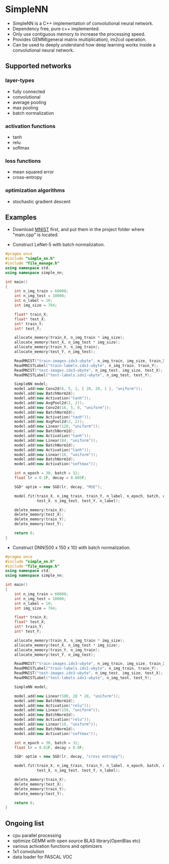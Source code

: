 # SimpleNN

- SimpleNN is a C++ implementation of convolutional neural network. 
- Dependency free, pure c++ implemented.
- Only use contiguous memory to increase the processing speed.
- Provides GEMM(general matrix multiplication), im2col operation.
- Can be used to deeply understand how deep learning works inside a convolutional neural network.

## Supported networks

### layer-types

- fully connected
- convolutional
- average pooling
- max pooling
- batch normalization

### activation functions

- tanh
- relu
- softmax

### loss functions

- mean squared error
- cross-entropy

### optimization algorithms

- stochastic gradient descent

## Examples

- Download [MNIST](http://yann.lecun.com/exdb/mnist/) first, and put them in the project folder where "main.cpp" is located.

- Construct LeNet-5 with batch normalization.

```c++
#pragma once
#include "simple_nn.h"
#include "file_manage.h"
using namespace std;
using namespace simple_nn;

int main()
{
	int n_img_train = 60000;
	int n_img_test = 10000;
	int n_label = 10;
	int img_size = 784;

	float* train_X;
	float* test_X;
	int* train_Y;
	int* test_Y;

	allocate_memory(train_X, n_img_train * img_size);
	allocate_memory(test_X, n_img_test * img_size);
	allocate_memory(train_Y, n_img_train);
	allocate_memory(test_Y, n_img_test);

	ReadMNIST("train-images.idx3-ubyte", n_img_train, img_size, train_X);
	ReadMNISTLabel("train-labels.idx1-ubyte", n_img_train, train_Y);
	ReadMNIST("test-images.idx3-ubyte", n_img_test, img_size, test_X);
	ReadMNISTLabel("test-labels.idx1-ubyte", n_img_test, test_Y);

	SimpleNN model;
	model.add(new Conv2d(6, 5, 2, { 28, 28, 1 }, "uniform"));
	model.add(new BatchNorm2d);
	model.add(new Activation("tanh"));
	model.add(new AvgPool2d(2, 2));
	model.add(new Conv2d(16, 5, 0, "uniform"));
	model.add(new BatchNorm2d);
	model.add(new Activation("tanh"));
	model.add(new AvgPool2d(2, 2));
	model.add(new Linear(120, "uniform"));
	model.add(new BatchNorm1d);
	model.add(new Activation("tanh"));
	model.add(new Linear(84, "uniform"));
	model.add(new BatchNorm1d);
	model.add(new Activation("tanh"));
	model.add(new Linear(10, "uniform"));
	model.add(new BatchNorm1d);
	model.add(new Activation("softmax"));

	int n_epoch = 30, batch = 32;
	float lr = 0.1F, decay = 0.005F;

	SGD* optim = new SGD(lr, decay, "MSE");

	model.fit(train_X, n_img_train, train_Y, n_label, n_epoch, batch, optim,
			  test_X, n_img_test, test_Y, n_label);

	delete_memory(train_X);
	delete_memory(test_X);
	delete_memory(train_Y);
	delete_memory(test_Y);

	return 0;
}
```

- Construct DNN(500 x 150 x 10) with batch normalization.

```c++
#pragma once
#include "simple_nn.h"
#include "file_manage.h"
using namespace std;
using namespace simple_nn;

int main()
{
	int n_img_train = 60000;
	int n_img_test = 10000;
	int n_label = 10;
	int img_size = 784;

	float* train_X;
	float* test_X;
	int* train_Y;
	int* test_Y;

	allocate_memory(train_X, n_img_train * img_size);
	allocate_memory(test_X, n_img_test * img_size);
	allocate_memory(train_Y, n_img_train);
	allocate_memory(test_Y, n_img_test);

	ReadMNIST("train-images.idx3-ubyte", n_img_train, img_size, train_X);
	ReadMNISTLabel("train-labels.idx1-ubyte", n_img_train, train_Y);
	ReadMNIST("test-images.idx3-ubyte", n_img_test, img_size, test_X);
	ReadMNISTLabel("test-labels.idx1-ubyte", n_img_test, test_Y);

	SimpleNN model;

	model.add(new Linear(500, 28 * 28, "uniform"));
	model.add(new BatchNorm1d);
	model.add(new Activation("relu"));
	model.add(new Linear(150, "uniform"));
	model.add(new BatchNorm1d);
	model.add(new Activation("relu"));
	model.add(new Linear(10, "uniform"));
	model.add(new BatchNorm1d);
	model.add(new Activation("softmax"));

	int n_epoch = 30, batch = 32;
	float lr = 0.01F, decay = 0.0F;

	SGD* optim = new SGD(lr, decay, "cross entropy");

	model.fit(train_X, n_img_train, train_Y, n_label, n_epoch, batch, optim,
			  test_X, n_img_test, test_Y, n_label);

	delete_memory(train_X);
	delete_memory(test_X);
	delete_memory(train_Y);
	delete_memory(test_Y);

	return 0;
}
```

## Ongoing list

- cpu parallel processing
- optimize GEMM with open source BLAS library(OpenBlas etc)
- various activation functions and optimizers
- 1x1 convolution
- data loader for PASCAL VOC
